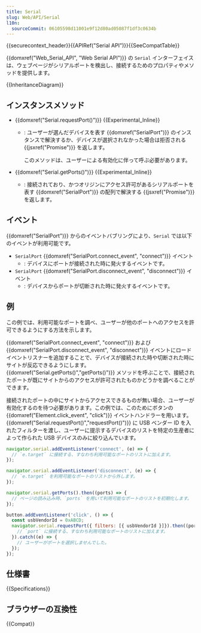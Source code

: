 ```yaml
---
title: Serial
slug: Web/API/Serial
l10n:
  sourceCommit: 06105598d11001e9f12d80ad05087f1df3c0634b
---
```


{{securecontext_header}}{{APIRef("Serial API")}}{{SeeCompatTable}}

{{domxref("Web_Serial_API", "Web Serial API")}} の `Serial` インターフェイスは、ウェブページがシリアルポートを検出し、接続するためのプロパティやメソッドを提供します。

{{InheritanceDiagram}}

## インスタンスメソッド

- {{domxref("Serial.requestPort()")}} {{Experimental_Inline}}

  - : ユーザーが選んだデバイスを表す {{domxref("SerialPort")}} のインスタンスで解決するか、デバイスが選択されなかった場合は拒否される {{jsxref("Promise")}} を返します。

    このメソッドは、ユーザーによる有効化に伴って呼ぶ必要があります。

- {{domxref("Serial.getPorts()")}} {{Experimental_Inline}}
  - : 接続されており、かつオリジンにアクセス許可があるシリアルポートを表す {{domxref("SerialPort")}} の配列で解決する {{jsxref("Promise")}} を返します。

## イベント

{{domxref("SerialPort")}} からのイベントバブリングにより、`Serial` では以下のイベントが利用可能です。

- `SerialPort` {{domxref("SerialPort.connect_event", "connect")}} イベント
  - : デバイスにポートが接続された時に発火するイベントです。
- `SerialPort` {{domxref("SerialPort.disconnect_event", "disconnect")}} イベント
  - : デバイスからポートが切断された時に発火するイベントです。

## 例

この例では、利用可能なポートを調べ、ユーザーが他のポートへのアクセスを許可できるようにする方法を示します。

{{domxref("SerialPort.connect_event", "connect")}} および {{domxref("SerialPort.disconnect_event", "disconnect")}} イベントにロードイベントリスナーを追加することで、デバイスが接続された時や切断された時にサイトが反応できるようにします。{{domxref("Serial.getPorts()","getPorts()")}} メソッドを呼ぶことで、接続されたポートが既にサイトからのアクセスが許可されたものかどうかを調べることができます。

接続されたポートの中にサイトからアクセスできるものが無い場合、ユーザーが有効化するのを待つ必要があります。この例では、このためにボタンの {{domxref("Element.click_event", "click")}} イベントハンドラーを用います。{{domxref("Serial.requestPort()","requestPort()")}} に USB ベンダー ID を入れたフィルターを渡し、ユーザーに提示するデバイスのリストを特定の生産者によって作られた USB デバイスのみに絞り込んでいます。

```js
navigator.serial.addEventListener('connect', (e) => {
  // `e.target` に接続する、すなわち利用可能なポートのリストに加えます。
});

navigator.serial.addEventListener('disconnect', (e) => {
  // `e.target` を利用可能なポートのリストから外します。
});

navigator.serial.getPorts().then((ports) => {
  // ページの読み込み時、`ports` を用いて利用可能なポートのリストを初期化します。
});

button.addEventListener('click', () => {
  const usbVendorId = 0xABCD;
  navigator.serial.requestPort({ filters: [{ usbVendorId }]}).then((port) => {
    // `port` に接続する、すなわち利用可能なポートのリストに加えます。
  }).catch((e) => {
    // ユーザーがポートを選択しませんでした。
  });
});
```

## 仕様書

{{Specifications}}

## ブラウザーの互換性

{{Compat}}
